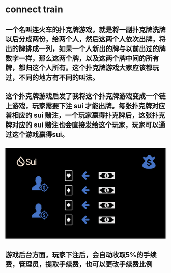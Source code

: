 # connect train
一个名叫连火车的扑克牌游戏，就是将一副扑克牌洗牌以后分成两份，给两个人，然后这两个人依次出牌，将出的牌排成一列，如果一个人新出的牌与以前出过的牌数字一样，那么这两个牌，以及这两个牌中间的所有牌，都归这个人所有。这个扑克牌游戏大家应该都玩过，不同的地方有不同的叫法。
---
这个扑克牌游戏启发了我将这个扑克牌游戏变成一个链上游戏，玩家需要下注 sui 才能出牌。每张扑克牌对应着相应的 sui 赌注，一个玩家赢得扑克牌后，这张扑克牌对应的 sui 赌注也会直接发给这个玩家，玩家可以通过这个游戏赢得sui。
---
![alt text](image\image.png)
---
游戏后台方面，玩家下注后，会自动收取5%的手续费，管理员，提取手续费，也可以更改手续费比例
---